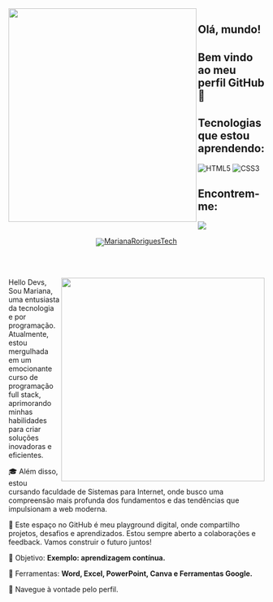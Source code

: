 <img align="left" width="370px" height="420px" src= "https://github.com/MarianaRodriguesTech/MarianaRodriguesTech/assets/141480630/b02475f0-4041-4815-ae73-153473a3f246">

## Olá, mundo! 
## Bem vindo ao meu perfil GitHub 👋

## Tecnologias que estou aprendendo:
![HTML5](https://img.shields.io/badge/html5-%23E34F26.svg?style=for-the-badge&logo=html5&logoColor=white)
![CSS3](https://img.shields.io/badge/css3-%231572B6.svg?style=for-the-badge&logo=css3&logoColor=white)

## Encontrem-me:
<!--usar a href para linkar-->
<a href="https://www.linkedin.com/in/marianarodriguesprofissional" target="_blank"><img loading="lazy" src="https://img.shields.io/badge/-LinkedIn-%230077B5?style=for-the-badge&logo=linkedin&logoColor=white" target="_blank"></a>

</img>

<div align="center"> 

 <a href="https://github.com/MarquinCss/github-readme-stats"><img align="center" src="https://github-readme-stats.vercel.app/api/top-langs/?username=MarianaRodriguesTech&layout=compact&theme=dark&hide_border=true" />MarianaRoriguesTech</a> 

</div>

<br> <br>

<img src="https://raw.githubusercontent.com/MicaelliMedeiros/micaellimedeiros/master/image/computer-illustration.png" min-width="400px" max-width="400px" width="400px" align="right">

<p align="left"> 
  Hello Devs, Sou Mariana, uma entusiasta da tecnologia e por programação. Atualmente, estou mergulhada em um emocionante curso de programação full stack, aprimorando minhas habilidades para criar soluções inovadoras e eficientes.

🎓 Além disso, estou cursando faculdade de Sistemas para Internet, onde busco uma compreensão mais profunda dos fundamentos e das tendências que impulsionam a web moderna.

🚀 Este espaço no GitHub é meu playground digital, onde compartilho projetos, desafios e aprendizados. Estou sempre aberto a colaborações e feedback. Vamos construir o futuro juntos!
</p>

<p align="left">
 
  🦄 Objetivo: **Exemplo: aprendizagem contínua.**
</p>

<p align="left">
</p>

  💼 Ferramentas:  **Word, Excel, PowerPoint, Canva e Ferramentas Google.**


<p align="left">
  💌 Navegue à vontade pelo perfil.
</p>

</img>



